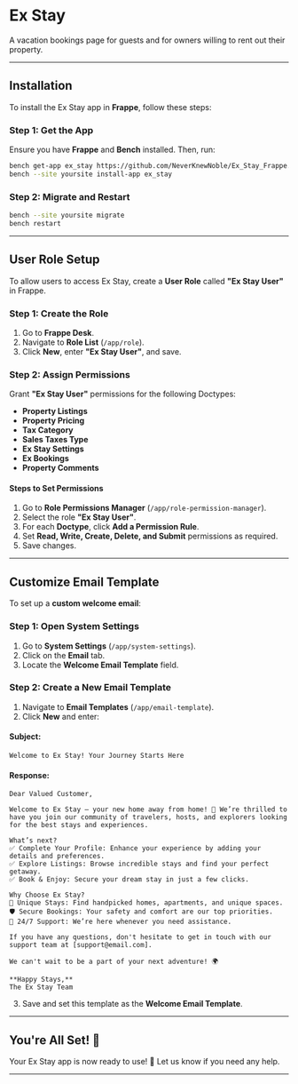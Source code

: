 # **Ex Stay**

A vacation bookings page for guests and for owners willing to rent out their property.

---

## **Installation**

To install the Ex Stay app in **Frappe**, follow these steps:

### **Step 1: Get the App**
Ensure you have **Frappe** and **Bench** installed. Then, run:

```bash
bench get-app ex_stay https://github.com/NeverKnewNoble/Ex_Stay_Frappe.git
bench --site yoursite install-app ex_stay
```

### **Step 2: Migrate and Restart**
```bash
bench --site yoursite migrate
bench restart
```

---

## **User Role Setup**

To allow users to access Ex Stay, create a **User Role** called **"Ex Stay User"** in Frappe.

### **Step 1: Create the Role**
1. Go to **Frappe Desk**.  
2. Navigate to **Role List** (`/app/role`).  
3. Click **New**, enter **"Ex Stay User"**, and save.  

### **Step 2: Assign Permissions**
Grant **"Ex Stay User"** permissions for the following Doctypes:

- **Property Listings**
- **Property Pricing**
- **Tax Category**
- **Sales Taxes Type**
- **Ex Stay Settings**
- **Ex Bookings**
- **Property Comments**

#### **Steps to Set Permissions**
1. Go to **Role Permissions Manager** (`/app/role-permission-manager`).
2. Select the role **"Ex Stay User"**.
3. For each **Doctype**, click **Add a Permission Rule**.
4. Set **Read, Write, Create, Delete, and Submit** permissions as required.
5. Save changes.

---

## **Customize Email Template**

To set up a **custom welcome email**:

### **Step 1: Open System Settings**
1. Go to **System Settings** (`/app/system-settings`).
2. Click on the **Email** tab.
3. Locate the **Welcome Email Template** field.

### **Step 2: Create a New Email Template**
1. Navigate to **Email Templates** (`/app/email-template`).
2. Click **New** and enter:

#### **Subject:**
```
Welcome to Ex Stay! Your Journey Starts Here
```

#### **Response:**
```
Dear Valued Customer,

Welcome to Ex Stay – your new home away from home! 🎉 We’re thrilled to have you join our community of travelers, hosts, and explorers looking for the best stays and experiences.

What’s next?
✅ Complete Your Profile: Enhance your experience by adding your details and preferences.
✅ Explore Listings: Browse incredible stays and find your perfect getaway.
✅ Book & Enjoy: Secure your dream stay in just a few clicks.

Why Choose Ex Stay?
🏡 Unique Stays: Find handpicked homes, apartments, and unique spaces.
🛡️ Secure Bookings: Your safety and comfort are our top priorities.
💬 24/7 Support: We’re here whenever you need assistance.

If you have any questions, don't hesitate to get in touch with our support team at [support@email.com].

We can't wait to be a part of your next adventure! 🌍

**Happy Stays,**  
The Ex Stay Team
```

3. Save and set this template as the **Welcome Email Template**.

---

## **You're All Set! 🚀**
Your Ex Stay app is now ready to use! 🎉 Let us know if you need any help.

---
